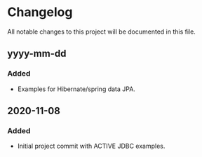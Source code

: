 # Changelog

All notable changes to this project will be documented in this file.

## yyyy-mm-dd

### Added

- Examples for Hibernate/spring data JPA.

## 2020-11-08

### Added
- Initial project commit with ACTIVE JDBC examples.